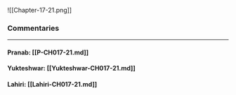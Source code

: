 ![[Chapter-17-21.png]]

### Commentaries

---

#### Pranab: [[P-CH017-21.md]]

#### Yukteshwar: [[Yukteshwar-CH017-21.md]]

#### Lahiri: [[Lahiri-CH017-21.md]]
